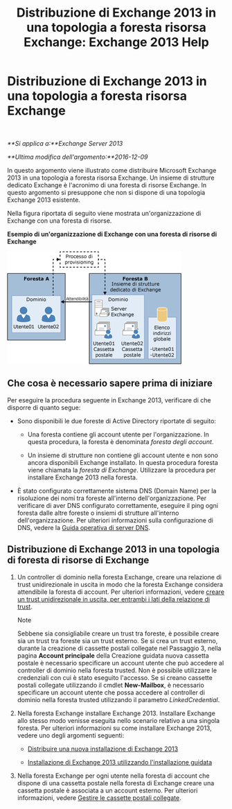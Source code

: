 ﻿---
title: 'Distribuzione di Exchange 2013 in una topologia a foresta risorsa Exchange: Exchange 2013 Help'
TOCTitle: Distribuzione di Exchange 2013 in una topologia a foresta risorsa Exchange
ms:assetid: 537a7b2b-d002-40a6-84ae-fd02635f9e23
ms:mtpsurl: https://technet.microsoft.com/it-it/library/Aa998031(v=EXCHG.150)
ms:contentKeyID: 51407364
ms.date: 05/22/2018
mtps_version: v=EXCHG.150
ms.translationtype: MT
---

# Distribuzione di Exchange 2013 in una topologia a foresta risorsa Exchange

 

_**Si applica a:**Exchange Server 2013_

_**Ultima modifica dell'argomento:**2016-12-09_

In questo argomento viene illustrato come distribuire Microsoft Exchange 2013 in una topologia a foresta risorsa Exchange. Un insieme di strutture dedicato Exchange è l'acronimo di una foresta di risorse Exchange. In questo argomento si presuppone che non si dispone di una topologia Exchange 2013 esistente.

Nella figura riportata di seguito viene mostrata un'organizzazione di Exchange con una foresta di risorse.

**Esempio di un'organizzazione di Exchange con una foresta di risorse di Exchange**

![Organizzazione di Exchange complessa con foresta di risorse](images/Aa998031.706725cf-e520-4b89-a275-acd8fb58943a(EXCHG.150).gif "Organizzazione di Exchange complessa con foresta di risorse")

## Che cosa è necessario sapere prima di iniziare

Per eseguire la procedura seguente in Exchange 2013, verificare di che disporre di quanto segue:

  - Sono disponibili le due foreste di Active Directory riportate di seguito:
    
      - Una foresta contiene gli account utente per l'organizzazione. In questa procedura, la foresta è denominata *foresta degli account*.
    
      - Un insieme di strutture non contiene gli account utente e non sono ancora disponibili Exchange installato. In questa procedura foresta viene chiamata la *foresta di Exchange*. Utilizzare la procedura per installare Exchange 2013 nella foresta.

  - È stato configurato correttamente sistema DNS (Domain Name) per la risoluzione dei nomi tra foreste all'interno dell'organizzazione. Per verificare di aver DNS configurato correttamente, eseguire il ping ogni foresta dalle altre foreste o insiemi di strutture all'interno dell'organizzazione. Per ulteriori informazioni sulla configurazione di DNS, vedere la [Guida operativa di server DNS](https://go.microsoft.com/fwlink/p/?linkid=282295).

## Distribuzione di Exchange 2013 in una topologia di foresta di risorse di Exchange

1.  Un controller di dominio nella foresta Exchange, creare una relazione di trust unidirezionale in uscita in modo che la foresta Exchange considera attendibile la foresta di account. Per ulteriori informazioni, vedere [creare un trust unidirezionale in uscita, per entrambi i lati della relazione di trust](https://go.microsoft.com/fwlink/p/?linkid=69130).
    

    > [!NOTE]
    > Sebbene sia consigliabile creare un trust tra foreste, è possibile creare sia un trust tra foreste sia un trust esterno. Se si crea un trust esterno, durante la creazione di cassette postali collegate nel Passaggio&nbsp;3, nella pagina <STRONG>Account principale</STRONG> della Creazione guidata nuova cassetta postale è necessario specificare un account utente che può accedere al controller di dominio nella foresta trusted. Non è possibile utilizzare le credenziali con cui è stato eseguito l'accesso. Se si creano cassette postali collegate utilizzando il cmdlet <STRONG>New-Mailbox</STRONG>, è necessario specificare un account utente che possa accedere al controller di dominio nella foresta trusted utilizzando il parametro <EM>LinkedCredential</EM>.



2.  Nella foresta Exchange installare Exchange 2013. Installare Exchange allo stesso modo venisse eseguita nello scenario relativo a una singola foresta. Per ulteriori informazioni su come installare Exchange 2013, vedere uno degli argomenti seguenti:
    
      - [Distribuire una nuova installazione di Exchange 2013](deploy-a-new-installation-of-exchange-2013-exchange-2013-help.md)
    
      - [Installazione di Exchange 2013 utilizzando l'installazione guidata](install-exchange-2013-using-the-setup-wizard-exchange-2013-help.md)

3.  Nella foresta Exchange per ogni utente nella foresta di account che dispone di una cassetta postale nella foresta di Exchange creare una cassetta postale è associata a un account esterno. Per ulteriori informazioni, vedere [Gestire le cassette postali collegate](manage-linked-mailboxes-exchange-2013-help.md).

